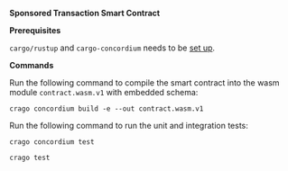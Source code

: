 **Sponsored Transaction Smart Contract**

**Prerequisites**

`cargo/rustup` and `cargo-concordium` needs to be [set up](https://developer.concordium.software/en/mainnet/smart-contracts/guides/quick-start.html).

**Commands**

Run the following command to compile the smart contract into the wasm module `contract.wasm.v1` with embedded schema:

```
crago concordium build -e --out contract.wasm.v1
```

Run the following command to run the unit and integration tests:

```
crago concordium test 
```
```
crago test 
```
